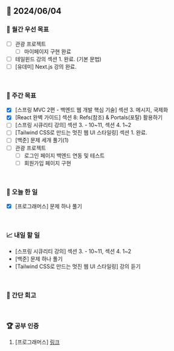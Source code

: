 ## 📅 2024/06/04

### 🚀 월간 우선 목표

- [ ] 관광 프로젝트
  - [ ] 마이페이지 구현 완료
- [ ] 테일윈드 강의 섹션 1. 완료. (기본 문법)
- [ ] [유데미] Next.js 강의 완료.

<br />

### 👏 주간 목표

- [x] [스프링 MVC 2편 - 백엔드 웹 개발 핵심 기술] 섹션 3. 메시지, 국제화
- [x] [React 완벽 가이드] 섹션 8: Refs(참조) & Portals(포탈) 활용하기
- [ ] [스프링 시큐리티 강의] 섹션 3. - 10~11, 섹션 4. 1~2
- [ ] [Tailwind CSS로 만드는 멋진 웹 UI 스타일링] 섹션 1. 완료.
- [ ] [백준] 문제 세개 풀기(1)
- [ ] 관광 프로젝트
  - [ ] 로그인 페이지 백엔드 연동 및 테스트
  - [ ] 회원가입 페이지 구현

<br />

### 💯 오늘 한 일

- [x] [프로그래머스] 문제 하나 풀기

<br />

### 📈 내일 할 일

- [스프링 시큐리티 강의] 섹션 3. - 10~11, 섹션 4. 1~2
- [백준] 문제 하나 풀기
- [Tailwind CSS로 만드는 멋진 웹 UI 스타일링] 강의 듣기

<br />

### 🤔 간단 회고

<br />

### 🏆 공부 인증

1. [프로그래머스]
   [링크](https://github.com/suld2495/fridaycoffee/tree/main/%ED%94%84%EB%A1%9C%EA%B7%B8%EB%9E%98%EB%A8%B8%EC%8A%A4/2/12911.%E2%80%85%EB%8B%A4%EC%9D%8C%E2%80%85%ED%81%B0%E2%80%85%EC%88%AB%EC%9E%90)
